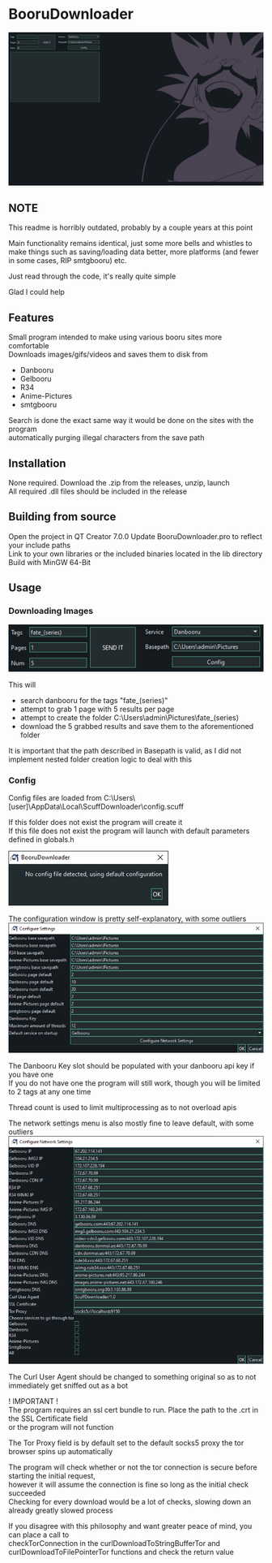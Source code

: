 # BooruDownloader
![header_image](./media/header_image.png)

## NOTE
This readme is horribly outdated, probably by a couple years at this point

Main functionality remains identical, just some more bells and whistles to make things such as saving/loading data better, more platforms (and fewer in some cases, RIP smtgbooru) etc.

Just read through the code, it's really quite simple

Glad I could help

## Features

Small program intended to make using various booru sites more comfortable  
Downloads images/gifs/videos and saves them to disk from
- Danbooru
- Gelbooru
- R34
- Anime-Pictures
- smtgbooru  

Search is done the exact same way it would be done on the sites with the program  
automatically purging illegal characters from the save path


## Installation

None required. Download the .zip from the releases, unzip, launch  
All required .dll files should be included in the release

## Building from source

Open the project in QT Creator 7.0.0
Update BooruDownloader.pro to reflect your include paths  
Link to your own libraries or the included binaries located in the lib directory  
Build with MinGW 64-Bit




## Usage  

### Downloading Images
![ex_usage_download](./media/ex_usage_download.png)  

This will
- search danbooru for the tags "fate_(series)"  
- attempt to grab 1 page with 5 results per page
- attempt to create the folder C:\Users\admin\Pictures\fate_(series)
- download the 5 grabbed results and save them to the aforementioned folder

It is important that the path described in Basepath is valid, as I did not  
implement nested folder creation logic to deal with this

### Config

Config files are loaded from C:\Users\\[user]\AppData\Local\ScuffDownloader\config.scuff

If this folder does not exist the program will create it  
If this file does not exist the program will launch with default parameters  
defined in globals.h

![ex_config_not_found](./media/ex_config_not_found.png)

The configuration window is pretty self-explanatory, with some outliers  
![ex_config_form_default](./media/ex_config_form_default.png)

The Danbooru Key slot should be populated with your danbooru api key if you have one  
If you do not have one the program will still work, though you will be limited to 2 tags at any one time

Thread count is used to limit multiprocessing as to not overload apis  

The network settings menu is also mostly fine to leave default, with some outliers  
![ex_network_config_form_default](./media/ex_network_config_form_default.png)

The Curl User Agent should be changed to something original so as to not immediately get sniffed out as a bot

! IMPORTANT !  
The program requires an ssl cert bundle to run. Place the path to the .crt in the SSL Certificate field  
or the program will not function


The Tor Proxy field is by default set to the default socks5 proxy the tor browser spins up automatically  

The program will check whether or not the tor connection is secure before starting the initial request,  
however it will assume the connection is fine so long as the initial check succeeded  
Checking for every download would be a lot of checks, slowing down an already greatly slowed process  

If you disagree with this philosophy and want greater peace of mind, you can place a call to  
checkTorConnection in the curlDownloadToStringBufferTor and curlDownloadToFilePointerTor functions
and check the return value
